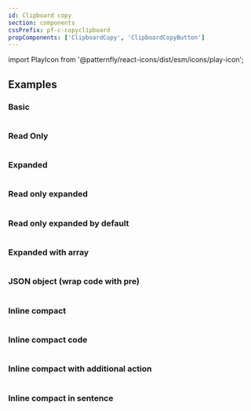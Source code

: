 ```yaml
---
id: Clipboard copy
section: components
cssPrefix: pf-c-copyclipboard
propComponents: ['ClipboardCopy', 'ClipboardCopyButton']
---
```


import PlayIcon from '@patternfly/react-icons/dist/esm/icons/play-icon';

## Examples

### Basic

```ts file="./ClipboardCopyBasic.tsx"
```

### Read Only

```ts file="./ClipboardCopyReadOnly.tsx"
```

### Expanded

```ts file="./ClipboardCopyExpanded.tsx"
```

### Read only expanded

```ts file="./ClipboardCopyReadOnlyExpanded.tsx"
```

### Read only expanded by default

```ts file="./ClipboardCopyReadOnlyExpandedByDefault.tsx"
```

### Expanded with array

```ts file="./ClipboardCopyExpandedWithArray.tsx"
```

### JSON object (wrap code with pre)

```ts file="./ClipboardCopyJSONObject.tsx"
```

### Inline compact

```ts file="./ClipboardCopyInlineCompact.tsx"
```

### Inline compact code

```ts file="./ClipboardCopyInlineCompactCode.tsx"
```

### Inline compact with additional action

```ts file="./ClipboardCopyInlineCompactWithAdditionalAction.tsx"
```

### Inline compact in sentence

```ts file="./ClipboardCopyInlineCompactInSentence.tsx"
```
